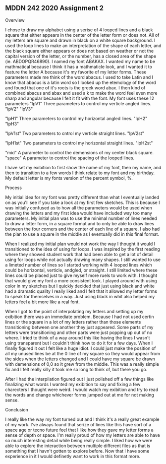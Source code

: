 ## MDDN 242 2020 Assignment 2

Overview

I chose to draw my alphabet using a serise of 4 looped lines and a black square that either appears in the center of the letter form or does not. All of my letters are square and drawn in black on a white square background. I used the loop lines to make an interpretation of the shape of each letter, and the black square either appears or does not based on weather or not the capital version of the letter, or the number, has a closed area of the shape (ie. ABDOPQR46890). I named my font ABAKAX. I wanted my name to be mathmatical because I think it has a mathmaticle look, and I wanted it to feature the letter A because it's my favorite of my letter forms. These parameters made me think of the word abacus. I used to take Latin and I know that abacus is a latin word so I looked up the etemology of the word and found that one of it's roots is the greek word abax. I then kind of combined abacus and abax and used a k to make the word feel even more sharp and angular because I felt it fit with the font. My font uses these 12 parameters
 "lpV1" Three parameters to control my verticle angled lines.
 "lpV2"
 "lpV3"

 "lpH1" Three parameters to control my horizontal angled lines. 
 "lpH2"
 "lpH3"

 "lpV1st" Two parameters to cntrol my verticle straight lines. 
 "lpV2st"

 "lpH1st" Two parameters to control my horizontal straight lines.
 "lpH2st"

 "mid" A parameter to control the demensions of my center black square.
 "space" A parameter to control the spacing of the looped lines.

 I have set my exibition to first show the name of my font, then my name, and then to transition to a few words I think relate to my font and my birthday. My default letter is my fonts version of the percent symbol, %. 

 Process

 My initial idea for my font was pretty different than what I eventually landed on as you'll see if you take a look at my first few sketches. This is because I was initially confused as to how all the parameters would be used when drawing the letters and my first idea would have included way too many parameters. My initial plan was to use the minimal number of lines needed to draw a letter form, in a square format and to only be able to draw lines between the four corners and the center of each line of a square. I also had the plan to use a square in the middle as I eventually did in this final format.

 When I realized my initial plan would not work the way I thought it would I transitioned to the idea of using for loops. I was inspired by the first reading where they showed student work that had been able to get a lot of detail using for loops while not actually drawing many shapes. I still wanted to use a limeted number of lines so I started working with 4 looped lines which could be horizontal, verticle, andgled, or straight. I still limited where these lines could be placed just to give myself more ruels to work with. I thought that would give my font a more consistent look. I played around with using color in my sketches but I quickly decided that just using black and white had a dramatic quality I really liked and I felt that it allowed my letter forms to speak for themselves in a way. Just using black in whit also helped my letters feel a bit more like a real font.

 When I got to the point of interpolating my letters and setting up my exibition there was an immediate problem. Because I had not used certin lines or the square in a lot of my letters rather than those elements transitioning between one another they just appeared. Some parts of my letters were trsnsitioning and other parts were just popping up out of no where. I tried to think of a way around this like having the lines I wasn't using transparent but I couldn't think how to do it for a few days. When I finally figured it out I felt like a huge idiot. I could just make the position of all my unused lines be at the 0 line of my square so they would appear from the sides when the letters changed and I could have my square be drawn with demensions of 0,0 so it grew from the middle. This was a really simple fix and I felt really silly it took me so long to think of, but there you go.

 After I had the interpilation figured out I just polished off a few things like finalizing what words I wanted my exibition to say and fixing a few charecters I thought were weird. I would watch my exibition and try to read the words and change whichever forms jumped out at me for not making sense.

 Conclusion

 I really like the way my font turned out and I think it's a really great example of my work. I've always found that serize of lines like this have sort of a space age or tecno future feel that I like how they gave my letter forms a sense of depth or space. I'm really proud of how my letters are able to have so much interesting detail while being really simple. I liked how we were able to explore the interaction between multiple different files as that is something that I havn't gotten to explore before. Now that I have some experience in it I would definetly want to work in this format more. 


